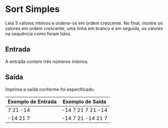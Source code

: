 # Sort Simples

Leia 3 valores inteiros e ordene-os em ordem crescente. No final, mostre os valores em ordem crescente, uma linha em branco e em seguida, os valores na sequência como foram lidos.

## Entrada
A entrada contem três números inteiros.

## Saída
Imprima a saída conforme foi especificado.


|Exemplo de Entrada|Exemplo de Saída   	| 
|---	           |---	                |
|7 21 -14          |-14 7 21   7 21 -14 |
|-14 21 7          |-14 7 21   -14 21 7 |

